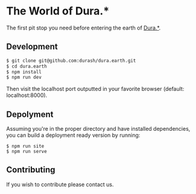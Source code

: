 # The World of Dura.\*

The first pit stop you need before entering the earth of [Dura.\*](https://github.com/durash/dura.earth).

## Development

```bash
$ git clone git@github.com:durash/dura.earth.git
$ cd dura.earth
$ npm install
$ npm run dev
```

Then visit the localhost port outputted in your favorite browser (default: localhost:8000).

## Depolyment

Assuming you're in the proper directory and have installed dependencies, you can build a deployment ready version by running:

```
$ npm run site
$ npm run serve
```

## Contributing

If you wish to contribute please contact us.
